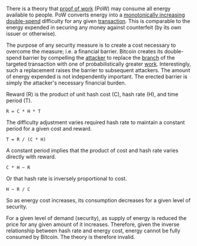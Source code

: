 There is a theory that [proof of work](Glossary#proof) (PoW) may consume all energy available to people. PoW converts energy into a [monotonically increasing](https://en.wikipedia.org/wiki/Monotonic_function) [double-spend](Glossary#double-spend) difficulty for any given [transaction](Glossary#transaction). This is comparable to the energy expended in securing any money against counterfeit (by its own issuer or otherwise).

The purpose of any security measure is to create a cost necessary to overcome the measure; i.e. a financial barrier. Bitcoin creates its double-spend barrier by compelling the [attacker](Glossary#attack) to replace the [branch](Glossary#branch) of the targeted transaction with one of probabilistically greater [work](Glossary#work). Interestingly, such a replacement raises the barrier to subsequent attackers. The amount of energy expended is not independently important. The erected barrier is simply the attacker's necessary financial burden.

Reward (R) is the product of unit hash cost (C), hash rate (H), and time period (T).
```
R = C * H * T
```
The difficulty adjustment varies required hash rate to maintain a constant period for a given cost and reward.
```
T = R / (C * H)
```
A constant period implies that the product of cost and hash rate varies directly with reward.
```
C * H ~ R
```
Or that hash rate is inversely proportional to cost.
```
H ~ R / C
```
So as energy cost increases, its consumption decreases for a given level of security.

For a given level of demand (security), as supply of energy is reduced the price for any given amount of it increases. Therefore, given the inverse relationship between hash rate and energy cost, energy cannot be fully consumed by Bitcoin. The theory is therefore invalid.